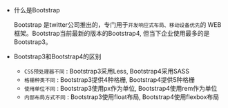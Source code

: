 * 什么是Bootstrap
	
	Bootstrap 是twitter公司推出的，专门用于`开发响应式布局、移动设备优先`的 WEB 框架。Bootstrap当前最新的版本的Bootstrap4, 但当下企业使用最多的是Bootstrap3。
	
* Bootstrap3和Bootstrap4的区别
	* `CSS预处理器不同` : Bootstrap3采用Less, Bootstrap4采用SASS
	* `格栅种类不同` : Bootstrap3提供4种格栅, Bootstrap4提供5种格栅
	*  `使用单位不同` : Bootstrap3使用px作为单位, Bootstrap4使用rem作为单位
	*  `内部布局方式不同` : Bootstrap3使用float布局, Bootstrap4使用flexbox布局


	